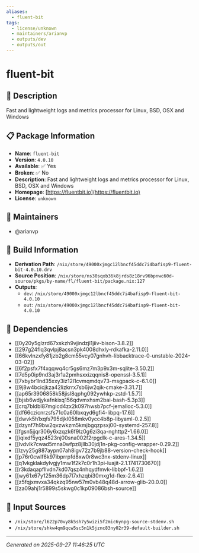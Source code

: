 ```yaml
---
aliases:
  - fluent-bit
tags:
  - license/unknown
  - maintainers/arianvp
  - outputs/dev
  - outputs/out
---
```


# fluent-bit

## 📝 Description

Fast and lightweight logs and metrics processor for Linux, BSD, OSX and Windows

## 📋 Package Information

- **Name**: `fluent-bit`
- **Version**: `4.0.10`
- **Available**: ✅ Yes
- **Broken**: ✅ No
- **Description**: Fast and lightweight logs and metrics processor for Linux, BSD, OSX and Windows
- **Homepage**: [https://fluentbit.io](https://fluentbit.io)
- **License**: `unknown`
## 👥 Maintainers

- @arianvp


## 🔧 Build Information

- **Derivation Path**: `/nix/store/49000xjmgc12lbncf45ddc7i4bafisp9-fluent-bit-4.0.10.drv`
- **Source Position**: `/nix/store/ns30sqxb36k8jrds8z18rv96bpnwc60d-source/pkgs/by-name/fl/fluent-bit/package.nix:127`
- **Outputs**:
  - `dev`:  `/nix/store/49000xjmgc12lbncf45ddc7i4bafisp9-fluent-bit-4.0.10`
  - `out`:  `/nix/store/49000xjmgc12lbncf45ddc7i4bafisp9-fluent-bit-4.0.10`

## 🔗 Dependencies

- [[0y20y5glzrd67xskzh9vjindzjl1jiiv-bison-3.8.2]]
- [[297g24flq3qvlpj8acsn3pk4008dhxly-rdkafka-2.11.0]]
- [[66kvlnzxfy81jzb2g8cm55vcy07gnhvh-libbacktrace-0-unstable-2024-03-02]]
- [[6f2psfx7f4xqqwq4cr5gs6mz7m3p9x3m-sqlite-3.50.2]]
- [[7d5p0ip9nd3aj3r1a2pmhsxxizqqnis8-openssl-3.5.1]]
- [[7xbybr1lnd35xxy3iz12l1cvmqmdqv73-msgpack-c-6.1.0]]
- [[9j8w4bcicjkza42lizkrrx7sb6jw2qik-cmake-3.31.7]]
- [[ap65r3906858k58jisl8qphg092ywhkp-zstd-1.5.7]]
- [[bjsb6wdjykafnkixq156qdvmxhsm2bai-bash-5.3p3]]
- [[crq7bldbl87mgicd4zx2k097hwsb7pcf-jemalloc-5.3.0]]
- [[df66czicnrzsfs71c0a60lbxqyd6gfi4-libpq-17.6]]
- [[dwvk5h1xqfs795djkl058mkv0ycc4b8p-libyaml-0.2.5]]
- [[dzynf7h9bw2qvzwkzm5kmjbgqzpsxj00-systemd-257.8]]
- [[fgsn5jjqr306y6xzqzk6f9lz0g6zi3qa-nghttp2-1.66.0]]
- [[iqixdf5yqz4523nj00sna002f2rpgdlk-c-ares-1.34.5]]
- [[lvdvlk7cwad5mna0wfpz8jllb30jdj1n-pkg-config-wrapper-0.29.2]]
- [[lzvy25g887aypn07ah8igv72z7b9jb88-version-check-hook]]
- [[p76r0cwlf6k97ibprrpfd8xw0r8wc3nx-stdenv-linux]]
- [[q1vkgklakdylvgjy1mw1f2k7c0r1h3pi-luajit-2.1.1741730670]]
- [[r3kdaqapfllvdn7kd07qsz4nhqydfmvk-libbpf-1.6.2]]
- [[wy61x67y125m36dp7l7xhzqbi30mxg1d-flex-2.6.4]]
- [[z5fqjxmvxa34qkzq95nw57m0vb48q48d-arrow-glib-20.0.0]]
- [[za09ahj1r5899s5skwg0c1kp09086bsh-source]]

## 📁 Input Sources

- `/nix/store/l622p70vy8k5sh7y5wizi5f2mic6ynpg-source-stdenv.sh`
- `/nix/store/shkw4qm9qcw5sc5n1k5jznc83ny02r39-default-builder.sh`

---
*Generated on 2025-09-27 11:46:25 UTC*

